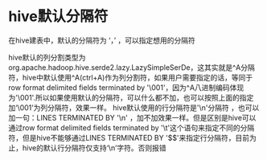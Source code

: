 # hive默认分隔符

在hive建表中，默认的分隔符为 ‘，’ ，可以指定想用的分隔符

hive默认的列分割类型为org.apache.hadoop.hive.serde2.lazy.LazySimpleSerDe，这其实就是^A分隔符，hive中默认使用^A(ctrl+A)作为列分割符，如果用户需要指定的话，等同于row format delimited fields terminated by '\001'，因为^A八进制编码体现为'\001'.所以如果使用默认的分隔符，可以什么都不加，也可以按照上面的指定加‘\001’为列分隔符，效果一样。 hive默认使用的行分隔符是'\n'分隔符 ，也可以加一句：LINES TERMINATED BY '\n' ，加不加效果一样。但是区别是hive可以通过row format delimited fields terminated by '\t'这个语句来指定不同的分隔符，但是hive不能够通过LINES TERMINATED BY '$$'来指定行分隔符，目前为止，hive的默认行分隔符仅支持‘\n’字符。否则报错

